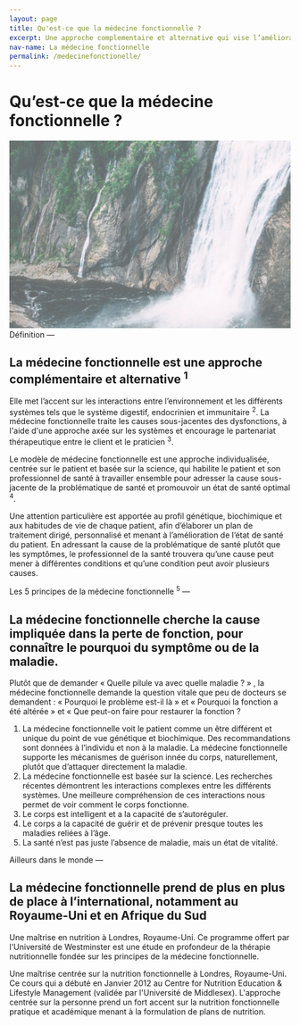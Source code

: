 ```yaml
---
layout: page
title: Qu'est-ce que la médecine fonctionnelle ?
excerpt: Une approche complementaire et alternative qui vise l’amélioration de l’état de santé du patient.
nav-name: La médecine fonctionnelle
permalink: /medecinefonctionelle/
---
```

<div class="page-top-section container">
  <div class=" row">
    <div class="col-lg-7" >
        <h1>Qu’est-ce que la médecine fonctionnelle ?</h1>
    </div>
    <div class="col-lg-4 push-lg-1">
      <img class="img-fluid" src="/img/medecine-fonctionnelle.jpg"/>
    </div>
</div>
</div>

  <div class="container page-section border-section">
    <div class=" row">
      <div class="col-md-6">
        <span class="section-intro">Définition — </span>
        <h2>La médecine fonctionnelle est une approche complémentaire et alternative <sup>1</sup></h2>
      </div>
    </div>
    <div class="row">
      <div class="col-md-6">
        <p>
          Elle met l’accent sur les interactions entre l’environnement et les différents systèmes tels que le système digestif, endocrinien et immunitaire <sup>2</sup>. La médecine fonctionnelle traite les causes sous-jacentes des dysfonctions, à l'aide d'une approche axée sur les systèmes et encourage le partenariat thérapeutique entre le client et le praticien <sup>3</sup>.
        </p>
        <p>
          Le modèle de médecine fonctionnelle est une approche individualisée, centrée sur le patient et basée sur la science, qui habilite le patient et son professionnel de santé à travailler ensemble pour adresser la cause sous-jacente de la problématique de santé et promouvoir un état de santé optimal <sup>4</sup>.
        </p>
      </div>
      <div class="col-md-6 clearfix">
        <p>
          Une attention particulière est apportée au profil génétique, biochimique et aux habitudes de vie de chaque patient, afin d’élaborer un plan de traitement dirigé, personnalisé et menant à l’amélioration de l’état de santé du patient. En adressant la cause de la problématique de santé plutôt que les symptômes, le professionnel de la santé trouvera qu’une cause peut mener à différentes conditions et qu’une condition peut avoir plusieurs causes.
        </p>
      </div>
    </div>
  </div>

  <div class="container page-section border-section">
    <div class=" row">
      <div class="col-md-6">
        <span class="section-intro">Les 5 principes de la médecine fonctionnelle <sup>5</sup> — </span>
        <h2>La médecine fonctionnelle cherche la cause impliquée dans la perte de fonction, pour connaître le pourquoi du symptôme ou de la maladie.</h2>
        <p>
          Plutôt que de demander « Quelle pilule va avec quelle maladie ? » , la médecine fonctionnelle demande la question vitale que peu de docteurs se demandent : « Pourquoi le problème est-il là » et « Pourquoi la fonction a été altérée » et « Que peut-on faire pour restaurer la fonction ?
        </p>
      </div>
      <div class="col-md-6">
        <ol>
          <li>
            La médecine fonctionnelle voit le patient comme un être différent et unique du point de vue génétique et biochimique. Des recommandations sont données à l’individu et non à la maladie. La médecine fonctionnelle supporte les mécanismes de guérison innée du corps, naturellement, plutôt que d’attaquer directement la maladie.
          </li>
          <li>
            La médecine fonctionnelle est basée sur la science. Les recherches récentes démontrent les interactions complexes entre les différents systèmes. Une meilleure compréhension de ces interactions nous permet de voir comment le corps fonctionne.
          </li>
          <li>
            Le corps est intelligent et a la capacité de s’autoréguler.
          </li>
          <li>
            Le corps a la capacité de guérir et de prévenir presque toutes les maladies reliées à l’âge.
          </li>
          <li>
            La santé n’est pas juste l’absence de maladie, mais un état de vitalité.
          </li>
        </ol>
      </div>
    </div>
</div>

  <div class="container page-section">
    <div class="row">
      <div class="col-md-8">
        <span class="section-intro">Ailleurs dans le monde — </span>
        <h2>La médecine fonctionnelle prend de plus en plus de place à l’international, notamment au Royaume-Uni et en Afrique du Sud</h2>
        <p>
          Une maîtrise en nutrition à Londres, Royaume-Uni. Ce programme offert par l'Université de Westminster est une étude en profondeur de la thérapie nutritionnelle fondée sur les principes de la médecine fonctionnelle.
        </p>
        <p>
          Une maîtrise centrée sur la nutrition fonctionnelle à Londres, Royaume-Uni. Ce cours qui a  débuté en Janvier 2012 au Centre for Nutrition Education & Lifestyle Management (validée  par l'Université de Middlesex). L'approche centrée sur la personne prend un fort accent  sur la nutrition fonctionnelle pratique et académique menant à la formulation de plans de nutrition.
        </p>
      </div>
    </div>
  </div>
